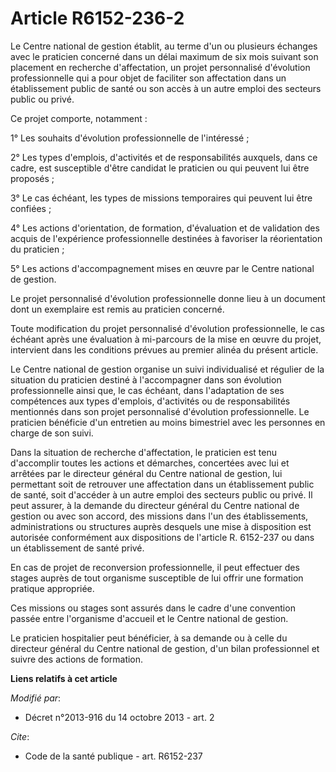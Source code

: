 # Article R6152-236-2

Le Centre national de gestion établit, au terme d'un ou plusieurs échanges avec le praticien concerné dans un délai maximum
de six mois suivant son placement en recherche d'affectation, un projet personnalisé d'évolution professionnelle qui a pour
objet de faciliter son affectation dans un établissement public de santé ou son accès à un autre emploi des secteurs public
ou privé. 

Ce projet comporte, notamment : 

1° Les souhaits d'évolution professionnelle de l'intéressé ; 

2° Les types d'emplois, d'activités et de responsabilités auxquels, dans ce cadre, est susceptible d'être candidat le
praticien ou qui peuvent lui être proposés ; 

3° Le cas échéant, les types de missions temporaires qui peuvent lui être confiées ; 

4° Les actions d'orientation, de formation, d'évaluation et de validation des acquis de l'expérience professionnelle
destinées à favoriser la réorientation du praticien ; 

5° Les actions d'accompagnement mises en œuvre par le Centre national de gestion. 

Le projet personnalisé d'évolution professionnelle donne lieu à un document dont un exemplaire est remis au praticien
concerné. 

Toute modification du projet personnalisé d'évolution professionnelle, le cas échéant après une évaluation à mi-parcours de
la mise en œuvre du projet, intervient dans les conditions prévues au premier alinéa du présent article. 

Le Centre national de gestion organise un suivi individualisé et régulier de la situation du praticien destiné à
l'accompagner dans son évolution professionnelle ainsi que, le cas échéant, dans l'adaptation de ses compétences aux types
d'emplois, d'activités ou de responsabilités mentionnés dans son projet personnalisé d'évolution professionnelle. Le
praticien bénéficie d'un entretien au moins bimestriel avec les personnes en charge de son suivi. 

Dans la situation de recherche d'affectation, le praticien est tenu d'accomplir toutes les actions et démarches, concertées
avec lui et arrêtées par le directeur général du Centre national de gestion, lui permettant soit de retrouver une affectation
dans un établissement public de santé, soit d'accéder à un autre emploi des secteurs public ou privé. Il peut assurer, à la
demande du directeur général du Centre national de gestion ou avec son accord, des missions dans l'un des établissements,
administrations ou structures auprès desquels une mise à disposition est autorisée conformément aux dispositions de l'article
R. 6152-237 ou dans un établissement de santé privé. 

En cas de projet de reconversion professionnelle, il peut effectuer des stages auprès de tout organisme susceptible de lui
offrir une formation pratique appropriée. 

Ces missions ou stages sont assurés dans le cadre d'une convention passée entre l'organisme d'accueil et le Centre national
de gestion. 

Le praticien hospitalier peut bénéficier, à sa demande ou à celle du directeur général du Centre national de gestion, d'un
bilan professionnel et suivre des actions de formation.

**Liens relatifs à cet article**

_Modifié par_:

  - Décret n°2013-916 du 14 octobre 2013 - art. 2

_Cite_:

  - Code de la santé publique - art. R6152-237
